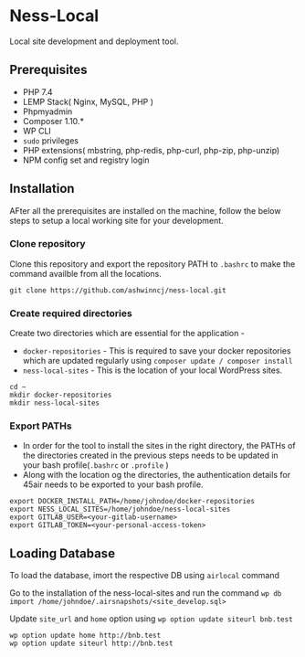 # Ness-Local 
Local site development and deployment tool.

## 

## Prerequisites
- PHP 7.4
- LEMP Stack( Nginx, MySQL, PHP )
- Phpmyadmin
- Composer 1.10.*
- WP CLI
- `sudo` privileges
- PHP extensions( mbstring, php-redis, php-curl, php-zip, php-unzip)
- NPM config set and registry login

## Installation

AFter all the prerequisites are installed on the machine, follow the below steps to setup a local working site for your development.

### Clone repository
Clone this repository and export the repository PATH to `.bashrc` to make the command availble from all the locations.
```
git clone https://github.com/ashwinncj/ness-local.git
```

### Create required directories
Create two directories which are essential for the application -
* `docker-repositories` - This is required to save your docker repositories which are updated regularly using `composer update / composer install`
* `ness-local-sites` - This is the location of your local WordPress sites.

``` 
cd ~
mkdir docker-repositories
mkdir ness-local-sites
```

### Export PATHs 
* In order for the tool to install the sites in the right directory, the PATHs of the directories created in the previous steps needs to be updated in your bash profile(`.bashrc` or `.profile` )
* Along with the location og the directories, the authentication details for 45air needs to be exported to your bash profile.

```
export DOCKER_INSTALL_PATH=/home/johndoe/docker-repositories
export NESS_LOCAL_SITES=/home/johndoe/ness-local-sites
export GITLAB_USER=<your-gitlab-username>
export GITLAB_TOKEN=<your-personal-access-token>
```

## Loading Database

To load the database, imort the respective DB using `airlocal` command

Go to the installation of the ness-local-sites and run the command `wp db import /home/johndoe/.airsnapshots/<site_develop.sql>`

Update `site_url` and `home` option using `wp option update siteurl bnb.test`

```
wp option update home http://bnb.test
wp option update siteurl http://bnb.test
```